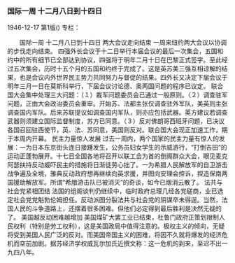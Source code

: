 ### 国际一周  十二月八日到十四日

1946-12-17
第1版()
专栏：

　　国际一周
    十二月八日到十四日
        两大会议走向结束
    一周来纽约两大会议以协调的步伐走向结束。
    四强外长会议于十二日举行本届会议的最后一次集会，五国和约中的所有细节已全部达到协议，四强将于明年二月十日在巴黎正式签字。至此经过五次集会，历时十五个月的五国和约终于完成了。这是英苏美三强互相谅解的结果，也是会议内外世界民主势力共同努力与督促的结果。四外长又决定下届会议于明年三月一日在莫斯科举行，下届会议讨论德、奥两国问题的程序已议定。
    联合国大会集中处理三大问题：（１）裁军问题委员会已通过一般原则。（２）调查驻军问题，正由大会政治委员会重审。开始苏、法都主张仅调查驻外军队，美英则主张调查国内军队。后来苏联提议如调查国内军队，则亦应包括武器。英方建议若调查武器则须建立国际监督制度，苏方已同意。（３）反对佛朗哥西班牙问题，已决议各国召回驻西使节，英、法、苏同意，美国则反对。联合国大会现正加速工作，期于本周内开幕。
            民主力量惊人发展
    过去一周内，两个国家的民主力量有惊人的发展：一为日本东京街头连日接踵发生，公务员妇女学生的示威游行，“打倒吉田”的运动正蓬勃展开。十七日全国各地将召开以联工会为首的倒阁群众大会，眼见麦克阿瑟扶持反动威吓民主的措施将日渐徒劳心拙了。一为希腊人民解放军的自卫游击战争遍及全境，雅典反动政府想再继续向英求援，并图向安理会控诉，捏造保南两国援助解放军。所谓“希腊游击队已被消灭”的奇谈，如今已烟消云散了。
        法共与社会党紧相团结
    法国的组阁谈判仍继续中，临时政府总理几经各党磋商，业已选定社会党党魁勃伦姆担任。反动派图分裂法共与社会党的阴谋卒未得逞。当然，法国人民的斗争道路上，还摆着很多困难。但他们必定得到最后胜利是决然无疑的了。
            美国越反动困难越增加
    美国煤矿大罢工业已结束，杜鲁门政府正策划限制人民权利（特别是劳工权利），这是美国政局中值得注意的。极权主义的倾向，无疑将受到美国人民广泛的反对。而美国帝国主义的困难，将因不久就将爆发的经济危机而空前加剧。据苏经济学权威瓦尔加氏近撰文称：这一危机的到来，至迟不出一九四八年。
